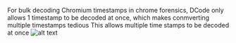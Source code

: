 For bulk decoding Chromium timestamps in chrome forensics, 
DCode only allows 1 timestamp to be decoded at once, which makes conmverting multiple timestamps tedious
This allows multiple time stamps to be decoded at once
![alt text](https://user-images.githubusercontent.com/72512251/193413415-4b1019be-aa2d-4ab8-9b0f-0524d881bc0c.png)
